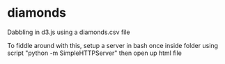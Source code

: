 # diamonds
Dabbling in d3.js using a diamonds.csv file

To fiddle around with this, setup a server in bash once inside folder using script "python -m SimpleHTTPServer" then open up html
file
